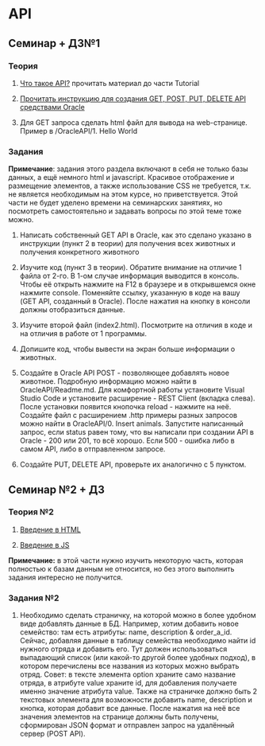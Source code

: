 # API

## Семинар + ДЗ№1

### Теория

1. [Что такое API?](../API.md) прочитать материал до части Tutorial

2. [Прочитать инструкцию для создания GET, POST, PUT, DELETE API средствами Oracle](../OracleAPI)

3. Для GET запроса сделать html файл для вывода на web-странице. Пример в /OracleAPI/1. Hello World

### Задания

**Примечание**: задания этого раздела включают в себя не только базы данных, а ещё немного html и javascript. Красивое отображение и размещение элементов, а также использование CSS не требуется, т.к. не является необходимым на этом курсе, но приветствуется. Этой части не будет уделено времени на семинарских занятиях, но посмотреть самостоятельно и задавать вопросы по этой теме тоже можно.

1. Написать собственный GET API в Oracle, как это сделано указано в инструкции (пункт 2 в теории) для получения всех животных и получения конкретного животного

2. Изучите код (пункт 3 в теории). Обратите внимание на отличие 1 файла от 2-го. В 1-ом случае информация выводится в консоль. Чтобы её открыть нажмите на F12 в браузере и в открывшемся окне нажмите console. Поменяйте ссылку, указанную в коде на вашу (GET API, созданный в Oracle). После нажатия на кнопку в консоли должны отобразиться данные.

3. Изучите второй файл (index2.html). Посмотрите на отличия в коде и на отличия в работе от 1 программы.

4. Допишите код, чтобы вывести на экран больше информации о животных.

5. Создайте в Oracle API POST - позволяющее добавлять новое животное. Подробную информацию можно найти в OracleAPI/Readme.md. Для комфортной работы установите Visual Studio Code и установите расширение - REST Client (вкладка слева). После установки появится кнопочка reload - нажмите на неё. Создайте файл с расширением .http примеры разных запросов можно найти в OracleAPI/0. Insert animals. Запустите написанный запрос, если status равен тому, что вы написали при создании API в Oracle - 200 или 201, то всё хорошо. Если 500 - ошибка либо в самом API, либо в отправленном запросе.

6. Создайте PUT, DELETE API, проверьте их аналогично с 5 пунктом.

## Семинар №2 + ДЗ

### Теория №2

1. [Введение в HTML](../HTML)

2. [Введение в JS](../JS)

**Примечание:** в этой части нужно изучить некоторую часть, которая полностью к базам данным не относится, но без этого выполнить задания интересно не получится.

### Задания №2

1. Необходимо сделать страничку, на которой можно в более удобном виде добавлять данные в БД. Например, хотим добавить новое семейство: там есть атрибуты: name, description & order_a_id. Сейчас, добавляя данные в таблицу семейства необходимо найти id нужного отряда и добавить его. Тут должен использоваться выпадающий список (или какой-то другой более удобных подход), в котором перечислены все названия из которых можно выбрать отряд. Совет: в тексте элемента option храните само название отряда, в атрибуте value храните id, для добавления получаете именно значение атрибута value. Также на страничке должно быть 2 текстовых элемента для возможности добавить name, description и кнопка, которая добавит все данные. После нажатия на неё все значения элементов на странице должны быть получены, сформирован JSON формат и отправлен запрос на удалённый сервер (POST API).
